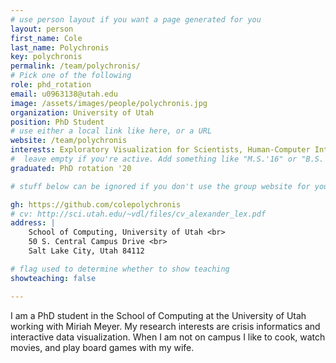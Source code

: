 ```yaml
---
# use person layout if you want a page generated for you
layout: person
first_name: Cole
last_name: Polychronis
key: polychronis
permalink: /team/polychronis/
# Pick one of the following
role: phd_rotation
email: u0963138@utah.edu
image: /assets/images/people/polychronis.jpg
organization: University of Utah
position: PhD Student
# use either a local link like here, or a URL
website: /team/polychronis
interests: Exploratory Visualization for Scientists, Human-Computer Interaction, Crisis Informatics
#  leave empty if you're active. Add something like "M.S.'16" or "B.S.'17" if you got a degree while at VDL. Add "N" if you left VDS before you got a degree.
graduated: PhD rotation '20

# stuff below can be ignored if you don't use the group website for your private website

gh: https://github.com/colepolychronis
# cv: http://sci.utah.edu/~vdl/files/cv_alexander_lex.pdf
address: |
    School of Computing, University of Utah <br>
    50 S. Central Campus Drive <br>
    Salt Lake City, Utah 84112

# flag used to determine whether to show teaching
showteaching: false

---
```


I am a PhD student in the School of Computing at the University of Utah working with Miriah Meyer. My research interests are crisis informatics and interactive data visualization. When I am not on campus I like to cook, watch movies, and play board games with my wife.